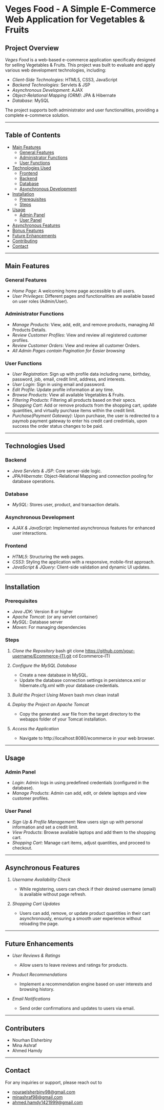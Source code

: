 # Veges Food - A Simple E-Commerce Web Application for Vegetables & Fruits

## Project Overview

*Veges Food* is a web-based e-commerce application specifically designed for selling Vegetables & Fruits. This project was built to evaluate and apply various web development technologies, including:

- *Client-Side Technologies*: HTML5, CSS3, JavaScript
- *Backend Technologies*: Servlets & JSP
- *Asynchronous Development*: AJAX
- *Object-Relational Mapping (ORM)*: JPA & Hibernate
- *Database*: MySQL

The project supports both administrator and user functionalities, providing a complete e-commerce solution.

---
## Table of Contents

- [Main Features](#main-features)
  - [General Features](#general-features)
  - [Administrator Functions](#administrator-functions)
  - [User Functions](#user-functions)
- [Technologies Used](#technologies-used)
  - [Frontend](#frontend)
  - [Backend](#backend)
  - [Database](#database)
  - [Asynchronous Development](#asynchronous-development)
- [Installation](#installation)
  - [Prerequisites](#prerequisites)
  - [Steps](#steps)
- [Usage](#usage)
  - [Admin Panel](#admin-panel)
  - [User Panel](#user-panel)
- [Asynchronous Features](#asynchronous-features)
- [Bonus Features](#bonus-features)
- [Future Enhancements](#future-enhancements)
- [Contributing](#contributing)
- [Contact](#contact)

---

## Main Features

### General Features
- *Home Page*: A welcoming home page accessible to all users.
- *User Privileges*: Different pages and functionalities are available based on user roles (Admin/User).

### Administrator Functions
- *Manage Products*: View, add, edit, and remove products, managing All Products Details.
- *Review Customer Profiles*: View and review all registered customer profiles.
- *Review Customer Orders*: View and review all customer Orders.
- *All Admin Pages contain Pagination for Easier browsing*

### User Functions
- *User Registration*: Sign up with profile data including name, birthday, password, job, email, credit limit, address, and interests.
- *User Login*: Sign in using email and password.
- *Edit Profile*: Update profile information at any time.
- *Browse Products*: View all available Vegetables & Fruits.
- *Filtering Products*: Filtering all products based on their specs.
- *Shopping Cart*: Add or remove products from the shopping cart, update quantities, and virtually purchase items within the credit limit.
- *Purchase(Payment Gateway)*: Upon purchase, the user is redirected to a paymob payment gateway to enter his credit card credintials, upon success the order status changes to be paid.

---

## Technologies Used


### Backend
- *Java Servlets & JSP*: Core server-side logic.
- *JPA/Hibernate*: Object-Relational Mapping and connection pooling for database operations.

### Database
- *MySQL*: Stores user, product, and transaction details.

### Asynchronous Development
- *AJAX & JavaScript*: Implemented asynchronous features for enhanced user interactions.

### Frontend
- *HTML5*: Structuring the web pages.
- *CSS3*: Styling the application with a responsive, mobile-first approach.
- *JavaScript & JQuery*: Client-side validation and dynamic UI updates.

---

## Installation

### Prerequisites
- *Java JDK*: Version 8 or higher
- *Apache Tomcat*: (or any servlet container)
- *MySQL*: Database server
- *Maven*: For managing dependencies

### Steps

1. *Clone the Repository*
    bash
    git clone https://github.com/your-username/Ecommerce-ITI.git
    cd Ecommerce-ITI

    

2. *Configure the MySQL Database*
    - Create a new database in MySQL.
    - Update the database connection settings in persistence.xml or hibernate.cfg.xml with your database credentials.

3. *Build the Project Using Maven*
    bash
    mvn clean install
    

4. *Deploy the Project on Apache Tomcat*
    - Copy the generated .war file from the target directory to the webapps folder of your Tomcat installation.

5. *Access the Application*
    - Navigate to http://localhost:8080/ecommerce in your web browser.

---

## Usage

### Admin Panel
- *Login*: Admin logs in using predefined credentials (configured in the database).
- *Manage Products*: Admin can add, edit, or delete laptops and view customer profiles.

### User Panel
- *Sign Up & Profile Management*: New users sign up with personal information and set a credit limit.
- *View Products*: Browse available laptops and add them to the shopping cart.
- *Shopping Cart*: Manage cart items, adjust quantities, and proceed to checkout.

---

## Asynchronous Features

1. *Username Availability Check*
    - While registering, users can check if their desired username (email) is available without page refresh.

2. *Shopping Cart Updates*
    - Users can add, remove, or update product quantities in their cart asynchronously, ensuring a smooth user experience without reloading the page.

---


## Future Enhancements

- *User Reviews & Ratings*
    - Allow users to leave reviews and ratings for products.

- *Product Recommendations*
    - Implement a recommendation engine based on user interests and browsing history.

- *Email Notifications*
    - Send order confirmations and updates to users via email.

---

## Contributers

* Nourhan Elsherbiny
* Mina Ashraf
* Ahmed Hamdy

---


## Contact

For any inquiries or support, please reach out to 
* [nouraelsherbiny98@gmail.com](mailto:nouraelsherbiny98@gmail.com)
* [minashraf98@gmail.com](mailto:minashraf98@gmail.com)
* [ahmed.hamdy1421999@gmail.com](mailto:ahmed.hamdy1421999@gmail.com)

